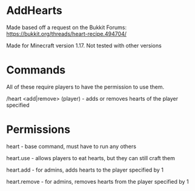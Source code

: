 # AddHearts
Made based off a request on the Bukkit Forums: https://bukkit.org/threads/heart-recipe.494704/

Made for Minecraft version 1.17. Not tested with other versions

# Commands
All of these require players to have the permission to use them.

/heart <add|remove> (player) - adds or removes hearts of the player specified

# Permissions
heart - base command, must have to run any others

heart.use - allows players to eat hearts, but they can still craft them

heart.add - for admins, adds hearts to the player specified by 1

heart.remove - for admins, removes hearts from the player specified by 1
